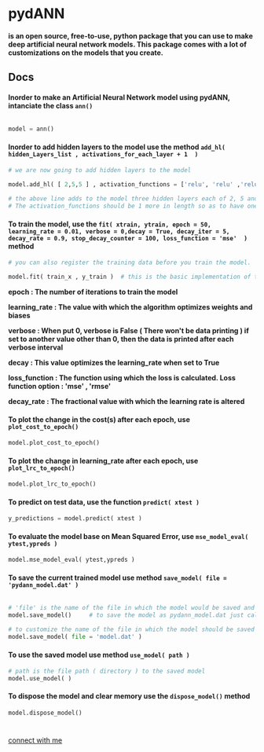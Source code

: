 # pydANN
        
#### is an open source, free-to-use, python package that you can use to make deep artificial neural network models. This package comes with a lot of customizations on the models that you create.


## Docs 

#### Inorder to make an Artificial Neural Network model using pydANN, intanciate the class `ann()`
```python

model = ann()

```
#### Inorder to add hidden layers to the model use the method `add_hl( hidden_Layers_list , activations_for_each_layer + 1  )`

```python
# we are now going to add hidden layers to the model 

model.add_hl( [ 2,5,5 ] , activation_functions = ['relu', 'relu' ,'relu' ,'sigmoid'] )

# the above line adds to the model three hidden layers each of 2, 5 and 5 nodes, respectively. 
# The activation_functions should be 1 more in length so as to have one for each hl and an activation for the output layer

```

#### To train the model, use the `fit( xtrain, ytrain, epoch = 50, learning_rate = 0.01, verbose = 0,decay = True, decay_iter = 5, decay_rate = 0.9, stop_decay_counter = 100, loss_function = 'mse'  )` method

```python
# you can also register the training data before you train the model.

model.fit( train_x , y_train )  # this is the basic implementation of the method without any alteration
```

**epoch :  The number of iterations to train the model**

**learning_rate : The value with which the algorithm optimizes weights and biases**

**verbose : When put 0, verbose is False ( There won't be data printing ) if set to another value other than 0, then the data is printed after each verbose interval**

**decay : This value optimizes the learning_rate when set to True**

**loss_function : The function using which the loss is calculated. Loss function option : 'mse' , 'rmse'**

**decay_rate : The fractional value with which the learning rate is altered**



#### To plot the change in the cost(s) after each epoch, use `plot_cost_to_epoch()`
```python
model.plot_cost_to_epoch()
```

#### To plot the change in learning_rate after each epoch, use `plot_lrc_to_epoch()`
```python
model.plot_lrc_to_epoch()
```
    
#### To predict on test data, use the function `predict( xtest )`
```python
y_predictions = model.predict( xtest )
```

#### To evaluate the model base on Mean Squared Error, use `mse_model_eval( ytest,ypreds )`
```python
model.mse_model_eval( ytest,ypreds )
```

#### To save the current trained model use method `save_model( file = 'pydann_model.dat' )`
```python

# 'file' is the name of the file in which the model would be saved and it has to be a .dat file
model.save_model()     # to save the model as pydann_model.dat just call the function like this

# to customize the name of the file in which the model should be saved , change 'file'
model.save_model( file = 'model.dat' )
```

#### To use the saved model use method `use_model( path )`
```python
# path is the file path ( directory ) to the saved model
model.use_model( )
```

#### To dispose the model and clear memory use the `dispose_model()` method
```python
model.dispose_model()
```

#
[connect with me](https://www.instagram.com/shimron.alakkal)  
